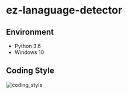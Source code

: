 # ez-lanaguage-detector

## Environment

- Python 3.6
- Windows 10

## Coding Style

![coding_style](https://img.shields.io/badge/code%20style-black-000000.svg)
